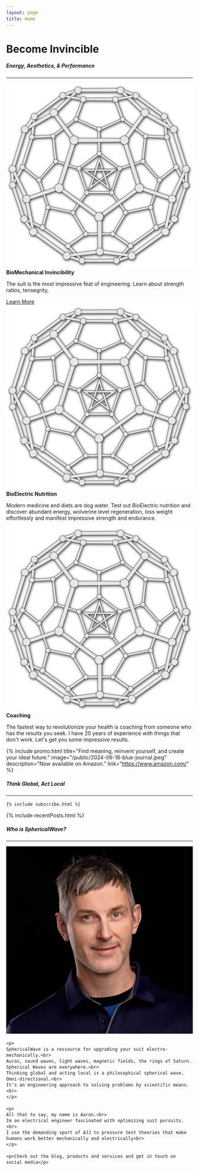 ```yaml
---
layout: page
title: Home
---
```


<h1>Become Invincible</h1>
<h5>Energy, Aesthetics, & Performance</h5>
<hr class="blue1 mb-3 mt-1">

<!-- offers -->
<div class="row">

  <div class="col-lg-3 col-6">
      <a href="">
          <img src="public/SphericalWaveC60.png" alt="" class="img-fluid rounded">
      </a>
          <strong>BioMechanical Invincibility</strong>
          <p>The suit is the most impressive feat of engineering. Learn about strength ratios, tensegrity, </p>
          <a href="/pressure-cooked-yams" class="underline-text">Learn More</a>
  </div>

  <div class="col-lg-3 col-6">
      <a href="">
          <img src="public/SphericalWaveC60.png" alt="" class="img-fluid rounded">
      </a>
          <strong>BioElectric Nutrition</strong>
          <p>Modern medicine and diets are dog water. Test out BioElectric nutrition and discover abundant energy, wolverine level regeneration, loss weight effortlessly and manifest impressive strength and endurance.</p>
  </div>

  <div class="col-lg-3 col-6">
      <a href="">
          <img src="public/SphericalWaveC60.png" alt="" class="img-fluid rounded">
      </a>
          <strong>Coaching</strong>
          <p>The fastest way to revolutionize your health is coaching from someone who has the results you seek. 
          I have 20 years of experience with things that don't work. 
          Let's get you some impressive results.</p>
  </div>

  {% include promo.html
      title="Find meaning, reinvent yourself, and create your ideal future."
      image="/public/2024-06-18-blue-journal.jpeg"
      description="Now available on Amazon."
      link="https://www.amazon.com/"
  %}

</div>

<h5>Think Global, Act Local</h5>
<hr class="blue1 mb-3 mt-1">

<div class="row">

<!-- <div class="col-lg-6 desktop-only">
<img src="public/SphericalWaveC60.png" class="img-fluid rounded w-50 mx-auto" alt="Responsive image">
</div> -->

  <!-- <div class="col-12 mb-3 d-flex align-items-center align-items-start"> -->
    {% include subscribe.html %}
  <!-- </div> -->
</div>


{% include recentPosts.html %}



<h5>Who is SphericalWave?</h5>
<hr class="blue1 mb-3 mt-1">

<div class="row">



  <div class="col-lg-4 col-12">
    <a href="/about">
      <img src="/public/aaron/2023-12-12 small_headshot.JPG" alt="Profile Picture" class="img-fluid rounded mx-auto">
    </a>
  </div>

  <div class="col-lg-8 col-12">

    <p>
    SphericalWave is a ressource for upgrading your suit electro-mechanically.<br>
    Auras, sound waves, light waves, magnetic fields, the rings of Saturn. Spherical Waves are everywhere.<br>
    Thinking global and acting local is a philosophical spherical wave. Omni-directional.<br>
    It's an engineering approach to solving problems by scientific means.<br>
    </p>

    <p>
    All that to say, my name is Aaron.<br>
    Im an electrical engineer fascinated with optimizing suit pursuits.<br>
    I use the demanding sport of AJJ to pressure test theories that make humans work better mechanically and electrically<br>
    </p>

    <p>Check out the blog, products and services and get in touch on social media</p>

  </div>

</div>
